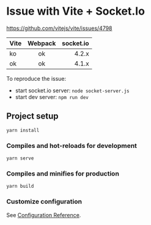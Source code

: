 # Issue with Vite + Socket.Io

https://github.com/vitejs/vite/issues/4798

| Vite          | Webpack       | socket.io  |
| ------------- |:-------------:| ----------:|
| ko            | ok            | 4.2.x      |
| ok            | ok            | 4.1.x      |

To reproduce the issue:
- start socket.io server: `node socket-server.js`
- start dev server: `npm run dev`


## Project setup
```
yarn install
```

### Compiles and hot-reloads for development
```
yarn serve
```

### Compiles and minifies for production
```
yarn build
```

### Customize configuration
See [Configuration Reference](https://cli.vuejs.org/config/).
